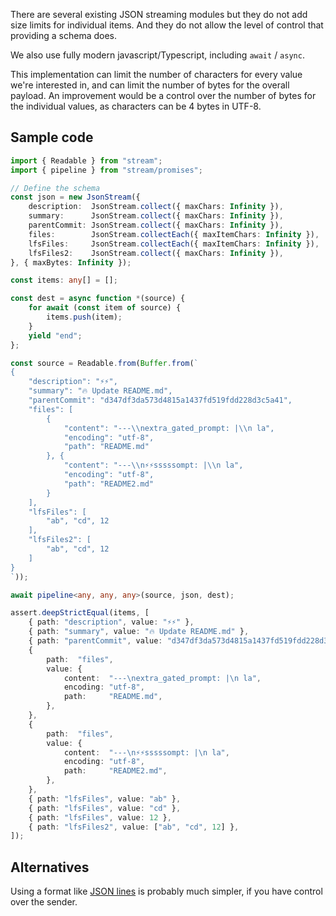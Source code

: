There are several existing JSON streaming modules but they do not add size limits for individual items. And they do not allow the level of control that providing a schema does.

We also use fully modern javascript/Typescript, including `await` / `async`.

This implementation can limit the number of characters for every value we're interested in, and can limit the number of bytes for the overall payload. An improvement would be a control over the number of bytes for the individual values,
as characters can be 4 bytes in UTF-8.

## Sample code

```ts
import { Readable } from "stream";
import { pipeline } from "stream/promises";

// Define the schema
const json = new JsonStream({
	description:  JsonStream.collect({ maxChars: Infinity }),
	summary:      JsonStream.collect({ maxChars: Infinity }),
	parentCommit: JsonStream.collect({ maxChars: Infinity }),
	files:        JsonStream.collectEach({ maxItemChars: Infinity }),
	lfsFiles:     JsonStream.collectEach({ maxItemChars: Infinity }),
	lfsFiles2:    JsonStream.collect({ maxChars: Infinity }),
}, { maxBytes: Infinity });

const items: any[] = [];

const dest = async function *(source) {
	for await (const item of source) {
		items.push(item);
	}
	yield "end";
};

const source = Readable.from(Buffer.from(`
{
	"description": "⚡️⚡️",
	"summary": "🔥 Update README.md",
	"parentCommit": "d347df3da573d4815a1437fd519fdd228d3c5a41",
	"files": [
		{
			"content": "---\\nextra_gated_prompt: |\\n la",
			"encoding": "utf-8",
			"path": "README.md"
		}, {
			"content": "---\\n⚡️⚡️sssssompt: |\\n la",
			"encoding": "utf-8",
			"path": "README2.md"
		}
	],
	"lfsFiles": [
		"ab", "cd", 12
	],
	"lfsFiles2": [
		"ab", "cd", 12
	]
}
`));

await pipeline<any, any, any>(source, json, dest);

assert.deepStrictEqual(items, [
	{ path: "description", value: "⚡️⚡️" },
	{ path: "summary", value: "🔥 Update README.md" },
	{ path: "parentCommit", value: "d347df3da573d4815a1437fd519fdd228d3c5a41" },
	{
		path:  "files",
		value: {
			content:  "---\nextra_gated_prompt: |\n la",
			encoding: "utf-8",
			path:     "README.md",
		},
	},
	{
		path:  "files",
		value: {
			content:  "---\n⚡️⚡️sssssompt: |\n la",
			encoding: "utf-8",
			path:     "README2.md",
		},
	},
	{ path: "lfsFiles", value: "ab" },
	{ path: "lfsFiles", value: "cd" },
	{ path: "lfsFiles", value: 12 },
	{ path: "lfsFiles2", value: ["ab", "cd", 12] },
]);
```

## Alternatives

Using a format like [JSON lines](https://jsonlines.org/) is probably much simpler, if you have control over the sender.
